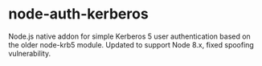 # node-auth-kerberos
Node.js native addon for simple Kerberos 5 user authentication based on the older node-krb5 module. Updated to support Node 8.x, fixed spoofing vulnerability.
